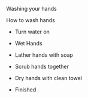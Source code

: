 Washing your hands

How to wash hands

- Turn water on

- Wet Hands

- Lather hands with soap

- Scrub hands together

- Dry hands with clean towel

- Finished